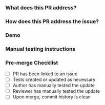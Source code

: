 ### What does this PR address?

<!-- Be specific about what parts of the related issue are being addressed, not just an issue link. -->
<!--
    Do this whether the PR covers the entire issue end-to-end, or just a part, or a fix for a previous PR.
    The reviewer must know what is/isn't being addressed, and what to look for / not look for.
-->

### How does this PR address the issue?

<!-- Summary of the changes in the PR, and how they relate to the parts mentioned above -->
<!-- Include any technical notes on implementation -->

### Demo

<!-- api docs, images, or other useful info. Anything to give the reviewer context on what is happening -->

### Manual testing instructions

<!-- Provide the information a reviewer needs to confirm the PR works within the app -->
<!-- Provide the information QA/PO needs to confirm the PR works within the app -->

### Pre-merge Checklist

- [ ] PR has been linked to an issue
- [ ] Tests created or updated as necessary
- [ ] Author has manually tested the update
- [ ] Reviewer has manually tested the update
- [ ] Upon merge, commit history is clean
